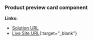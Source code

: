 ### Product preview card component

**Links:**
- [Solution URL](https://github.com/udulko2/product-preview-card-component)
- [Live Site URL](https://product-preview-card-e0d3fa.netlify.app){:target="_blank"}
